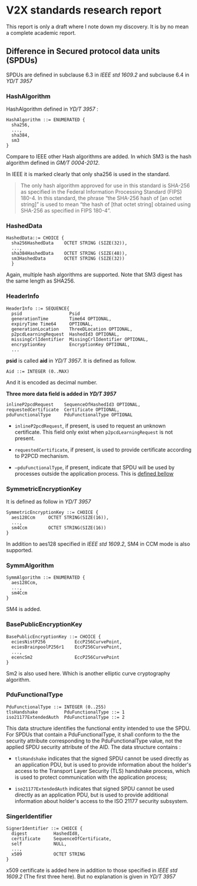 # V2X standards research report
This report is only a draft where I note down my discovery. It is by no mean a complete academic report.

## Difference in Secured protocol data units (SPDUs)
SPDUs are defined in subclause 6.3 in *IEEE std 1609.2* and subclause 6.4 in *YD/T 3957*


### HashAlgorithm

HashAlgorithm defined in *YD/T 3957* :
```
HashAlgorithm ::= ENUMERATED {
  sha256,
  ...,
  sha384,
  sm3
}
```
Compare to IEEE other Hash algorithms are added. In which SM3 is the hash algorithm defined in *GM/T 0004-2012*.

In IEEE it is marked clearly that only sha256 is used in the standard.
>The only hash algorithm approved for use in this standard is SHA-256 as specified in the Federal
Information Processing Standard (FIPS) 180-4. In this standard, the phrase “the SHA-256 hash of [an octet
string]” is used to mean “the hash of [that octet string] obtained using SHA-256 as specified in FIPS
180-4”.

### HashedData
```
HashedData::= CHOICE {
  sha256HashedData    OCTET STRING (SIZE(32)),
  ...,
  sha384HashedData    OCTET STRING (SIZE(48)),
  sm3HashedData       OCTET STRING (SIZE(32))
  }
```
Again, multiple hash algorithms are supported. Note that SM3 digest has the same length as SHA256.

### HeaderInfo
```
HeaderInfo ::= SEQUENCE{
  psid                  Psid
  generationTime        Time64 OPTIONAL,
  expiryTime Time64     OPTIONAL,
  generationLocation    ThreeDLocation OPTIONAL,
  p2pcdLearningRequest  HashedId3 OPTIONAL,
  missingCrlIdentifier  MissingCrlIdentifier OPTIONAL,
  encryptionKey         EncryptionKey OPTIONAL,
  ...
```
**psid** is called **aid** in *YD/T 3957*. It is defined as follow.
```
Aid ::= INTEGER (0..MAX)
```
And it is encoded as decimal number.

__Three more data field is added in *YD/T 3957*__
```
inlineP2pcdRequest    SequenceOfHashedId3 OPTIONAL,
requestedCertificate  Certificate OPTIONAL,
pduFunctionalType     PduFunctionalType OPTIONAL
```

- `inlineP2pcdRequest`, if present, is used to request an unknown certificate. This field only exist when `p2pcdLearningRequest` is not present.

- `requestedCertificate`, if present, is used to provide certificate according to P2PCD mechanism.

- `—pduFunctionalType`, if present, indicate that SPDU will be used by processes outside the application process. This is [defined bellow](#pdufunctionaltype)

### SymmetricEncryptionKey
It is defined as follow in *YD/T 3957*
```
SymmetricEncryptionKey ::= CHOICE {
  aes128Ccm     OCTET STRING(SIZE(16)),
  ...,
  sm4Ccm        OCTET STRING(SIZE(16))
}
```
In addition to aes128 specified in *IEEE std 1609.2*, SM4 in CCM mode is also supported.

### SymmAlgorithm
```
SymmAlgorithm ::= ENUMERATED {
  aes128Ccm,
  ...,
  sm4Ccm
}
```
SM4 is added.

### BasePublicEncryptionKey
```
BasePublicEncryptionKey ::= CHOICE {
  eciesNistP256           EccP256CurvePoint,
  eciesBrainpoolP256r1    EccP256CurvePoint,
  ...,
  ecencSm2                EccP256CurvePoint
}
```
Sm2 is also used here. Which is another elliptic curve cryptography algorithm.

### PduFunctionalType
```
PduFunctionalType ::= INTEGER (0..255)
tlsHandshake          PduFunctionalType ::= 1
iso21177ExtendedAuth  PduFunctionalType ::= 2
```
This data structure identifies the functional entity intended to use the SPDU. For SPDUs that contain a PduFunctionalType, it shall conform to the the security attribute corresponding to the PduFunctionalType value, not the applied SPDU security attribute of the AID. The data structure contains :

- `tlsHandshake` indicates that the signed SPDU cannot be used directly as an application PDU, but is used to provide information about the holder's access to the Transport Layer Security (TLS) handshake process, which is used to protect communication with the application process;

- `iso21177ExtendedAuth` indicates that signed SPDU cannot be used directly as an application PDU, but is used to provide additional information about holder's access to the ISO 21177 security subsystem.


### SingerIdentifier
```
SignerIdentifier ::= CHOICE {
  digest          HashedId8,
  certificate     SequenceOfCertificate,
  self            NULL,
  ...,
  x509            OCTET STRING
}
```
x509 certificate is added here in addition to those specified in *IEEE std 1609.2* (The first three here). But no explanation is given in *YD/T 3957*
